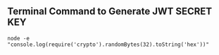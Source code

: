 ## Terminal Command to Generate JWT SECRET KEY

`node -e "console.log(require('crypto').randomBytes(32).toString('hex'))" `
